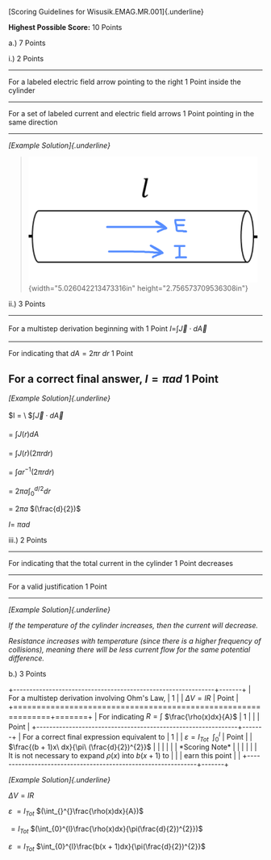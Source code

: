 [Scoring Guidelines for Wisusik.EMAG.MR.001]{.underline}

**Highest Possible Score:** 10 Points

a.) 7 Points

i.) 2 Points

  -----------------------------------------------------------------------
  For a labeled electric field arrow pointing to the right       1 Point
  inside the cylinder                                            
  -------------------------------------------------------------- --------
  For a set of labeled current and electric field arrows         1 Point
  pointing in the same direction                                 

  -----------------------------------------------------------------------

*[Example Solution]{.underline}*

> ![](media/image1.png){width="5.026042213473316in"
> height="2.756573709536308in"}

ii.) 3 Points

  ------------------------------------------------------------------------
  For a multistep derivation beginning with                       1 Point
  $I =$$\int_{}^{}\overrightarrow{J} \cdot d\overrightarrow{A}$   
  --------------------------------------------------------------- --------
  For indicating that $dA = 2\pi r\ dr$                           1 Point

  For a correct final answer, $I = \pi ad$                        1 Point
  ------------------------------------------------------------------------

*[Example Solution]{.underline}*

$I = \ $$\int_{}^{}\overrightarrow{J} \cdot d\overrightarrow{A}$

$=$$\ \int_{}^{}J(r)dA$

$=$$\ \int_{}^{}J(r)(2\pi rdr)$

$=$$\ \int_{}^{}ar^{- 1}(2\pi rdr)$

$=$$\ 2\pi a\int_{0}^{d/2}dr$

$=$$\ 2\pi a$ $(\frac{d}{2})$

$I = \ \pi ad$

iii.) 2 Points

  -----------------------------------------------------------------------
  For indicating that the total current in the cylinder          1 Point
  decreases                                                      
  -------------------------------------------------------------- --------
  For a valid justification                                      1 Point

  -----------------------------------------------------------------------

*[Example Solution]{.underline}*

*If the temperature of the cylinder increases, then the current will
decrease.*

*Resistance increases with temperature (since there is a higher
frequency of collisions), meaning there will be less current flow for
the same potential difference.*

b.) 3 Points

+--------------------------------------------------------------+-------+
| For a multistep derivation involving Ohm's Law,              | 1     |
| $\Delta V = IR$                                              | Point |
+==============================================================+=======+
| For indicating $R = \int_{}^{}$ $\frac{\rho(x)dx}{A}$        | 1     |
|                                                              | Point |
+--------------------------------------------------------------+-------+
| For a correct final expression equivalent to                 | 1     |
| $\varepsilon = I_{Tot}\ \ \int_{0}^{l}$                      | Point |
| $\frac{(b + 1)x\ dx}{\pi\ (\frac{d}{2})^{2}}$                |       |
|                                                              |       |
| \*Scoring Note\*                                             |       |
|                                                              |       |
| It is not necessary to expand $\rho(x)$ into $b(x + 1)$ to   |       |
| earn this point                                              |       |
+--------------------------------------------------------------+-------+

*[Example Solution]{.underline}*

$\Delta V = IR$

$\varepsilon$ $= I_{Tot}$ $(\int_{}^{}\frac{\rho(x)dx}{A})$

$= I_{Tot}$ $(\int_{0}^{l}\frac{\rho(x)dx}{\pi(\frac{d}{2})^{2}})$

$\varepsilon$ $= I_{Tot}$
$\int_{0}^{l}\frac{b(x + 1)dx}{\pi(\frac{d}{2})^{2}}$
